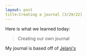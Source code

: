```yaml
---
layout: post
title:Creating a journal [3/29/22]
---
```


Here is what we learned today:

> Creating our own journal

My journal is based off of [Jelani's](https://jelani.dev/)
